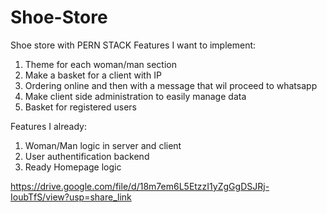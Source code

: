 # Shoe-Store
Shoe store with PERN STACK
Features I want to implement:
1. Theme for each woman/man section
2. Make a basket for a client with IP
3. Ordering online and then with a message that wil proceed to whatsapp
4. Make client side administration to easily manage data
5. Basket for registered users

Features I already:
1. Woman/Man logic in server and client
2. User authentification backend
3. Ready Homepage logic

https://drive.google.com/file/d/18m7em6L5EtzzI1yZgGgDSJRj-IoubTfS/view?usp=share_link

